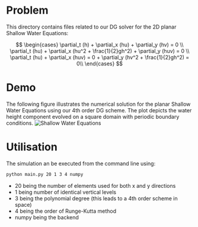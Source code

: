 # Problem
This directory contains files related to our DG solver for the 2D planar Shallow Water Equations:

$$
\begin{cases}
    \partial_t (h) + \partial_x (hu) + \partial_y (hv) = 0 \\
    \partial_t (hu) + \partial_x (hu^2 + \frac{1}{2}gh^2) + \partial_y (huv) = 0 \\
     \partial_t (hu) + \partial_x (huv) = 0  + \partial_y (hv^2 + \frac{1}{2}gh^2) = 0\\
\end{cases}   
$$

# Demo
The following figure illustrates the numerical solution for the planar Shallow Water Equations using our 4th order DG scheme.
The plot depicts the water height component evolved on a square domain with periodic boundary conditions.
![Shallow Water Equations](https://user-images.githubusercontent.com/58524567/183141418-8cd5be6e-aaff-4640-9097-de5c85f6ca86.gif)

# Utilisation
The simulation an be executed from the command line using:
```sh
python main.py 20 1 3 4 numpy
```
- 20 being the number of elements used for both x and y directions
- 1 being number of identical vertical levels
- 3 being the polynomial degree (this leads to a 4th order scheme in space)
- 4 being the order of Runge-Kutta method
- numpy being the backend

